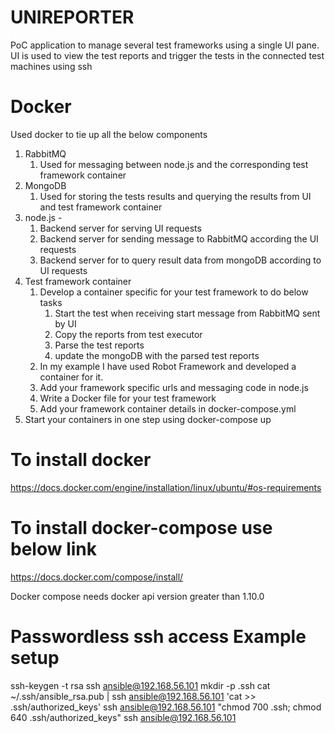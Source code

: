 # UNIREPORTER

PoC application to manage several test frameworks using a single UI pane. 
UI is used to view the test reports and trigger the tests in the connected test machines using ssh


# Docker
Used docker to tie up all the below components
1. RabbitMQ
   1. Used for messaging between node.js and the corresponding test framework container
2. MongoDB
   1. Used for storing the tests results and querying the results from UI and test framework container
3. node.js - 
   1. Backend server for serving UI requests
   2. Backend server for sending message to RabbitMQ according the UI requests
   3. Backend server for to query result data from mongoDB according to UI requests
4. Test framework container
      1. Develop a container specific for your test framework to do below tasks
            1. Start the test when receiving start message from RabbitMQ sent by UI
            2. Copy the reports from test executor
            3. Parse the test reports
            4. update the mongoDB with the parsed test reports
      2. In my example I have used Robot Framework and developed a container for it.
      3. Add your framework specific urls and messaging code in node.js
      4. Write a Docker file for your test framework
      4. Add your framework container details in docker-compose.yml
5. Start your containers in one step using docker-compose up

# To install docker

https://docs.docker.com/engine/installation/linux/ubuntu/#os-requirements

# To install docker-compose use below link

https://docs.docker.com/compose/install/

Docker compose needs docker api version greater than 1.10.0

# Passwordless ssh access Example setup
ssh-keygen -t rsa
ssh ansible@192.168.56.101 mkdir -p .ssh
cat ~/.ssh/ansible_rsa.pub | ssh ansible@192.168.56.101 'cat >> .ssh/authorized_keys'
ssh ansible@192.168.56.101 "chmod 700 .ssh; chmod 640 .ssh/authorized_keys"
ssh ansible@192.168.56.101

